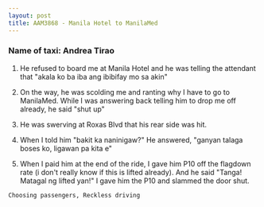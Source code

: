```yaml
---
layout: post
title: AAM3868 - Manila Hotel to ManilaMed
---
```


### Name of taxi: Andrea Tirao

1. He refused to board me at Manila Hotel and he was telling the attendant that "akala ko ba iba ang ibibifay mo sa akin"

2. On the way, he was scolding me and ranting why I have to go to ManilaMed.  While I was answering back telling him to drop me off already, he said "shut up"

3. He was swerving at Roxas Blvd that his rear side was hit.

4. When I told him "bakit ka naninigaw?" He answered, "ganyan talaga boses ko, ligawan pa kita e"

5. When I paid him at the end of the ride, I gave him P10 off the flagdown rate (i don't really know if this is lifted already). And he said "Tanga! Matagal ng lifted yan!" I gave him the P10 and slammed the door shut.

```Choosing passengers, Reckless driving```
